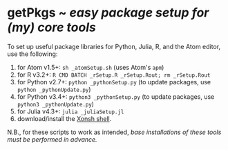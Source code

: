 # getPkgs ~ _easy package setup for (my) core tools_

To set up useful package libraries for Python, Julia, R, and the Atom editor, use the following:

1. for Atom v1.5+: `sh _atomSetup.sh` (uses Atom's `apm`)
2. for R v3.2+: `R CMD BATCH _rSetup.R _rSetup.Rout; rm _rSetup.Rout`
3. for Python v2.7+: `python _pythonSetup.py` (to update packages, use `python _pythonUpdate.py`)
4. for Python v3.4+: `python3 _pythonSetup.py` (to update packages, use `python3 _pythonUpdate.py`)
5. for Julia v4.3+: `julia _juliaSetup.jl`
6. download/install the [Xonsh shell](https://github.com/scopatz/xonsh.git).

N.B., for these scripts to work as intended, _base installations of these tools must be performed in advance._
